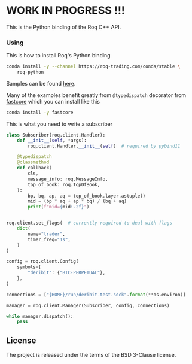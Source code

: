 # WORK IN PROGRESS !!!

This is the Python binding of the Roq C++ API.


### Using


This is how to install Roq's Python binding

```bash
conda install -y --channel https://roq-trading.com/conda/stable \
    roq-python
```

Samples can be found [here](https://github.com/roq-trading/roq-python/tree/master/samples).

Many of the examples benefit greatly from `@typedispatch` decorator from
[fastcore](https://github.com/fastai/fastcore) which you can install like this

```bash
conda install -y fastcore
```

This is what you need to write a subscriber

```python
class Subscriber(roq.client.Handler):
    def __init__(self, *args):
        roq.client.Handler.__init__(self)  # required by pybind11

    @typedispatch
    @classmethod
    def callback(
        cls,
        message_info: roq.MessageInfo,
        top_of_book: roq.TopOfBook,
    ):
        bp, bq, ap, aq = top_of_book.layer.astuple()
        mid = (bp * aq + ap * bq) / (bq + aq)
        print(f"mid={mid:.2f}")


roq.client.set_flags(  # currently required to deal with flags
    dict(
        name="trader",
        timer_freq="1s",
    )
)

config = roq.client.Config(
    symbols={
        "deribit": {"BTC-PERPETUAL"},
    },
)

connections = ["{HOME}/run/deribit-test.sock".format(**os.environ)]

manager = roq.client.Manager(Subscriber, config, connections)

while manager.dispatch():
    pass
```


## License

The project is released under the terms of the BSD 3-Clause license.

